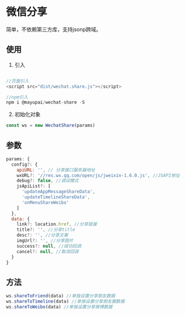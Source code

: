 # 微信分享
简单，不依赖第三方库，支持jsonp跨域。

## 使用
1. 引入
``` javascript

//页面引入
<script src="dist/wechat.share.js"></script>

//npm引入
npm i @mayupai/wechat-share -S

```
2. 初始化对象 
``` javascript
const ws = new WechatShare(params)
```

## 参数

``` javascript
params: {
  config?: {
    apiURL: '', // 分享接口服务器地址
    wxURL?: '//res.wx.qq.com/open/js/jweixin-1.6.0.js', //JSAPI地址
    debug?: false, //调试模式
    jsApiList?: [
      'updateAppMessageShareData',
      'updateTimelineShareData',
      'onMenuShareWeibo'
    ]
  },
  data: {
    link?: location.href, //分享链接
    title?: '', //分享title
    desc?: '', //分享文案
    imgUrl?: '', //分享图片
    success?: null, //成功回调
    cancel?: null, //取消回调
  }
}
```
## 方法
``` javascript
ws.shareToFriend(data) //单独设置分享朋友数据
ws.shareToTimeline(data) //单独设置分享朋友圈数据
ws.shareToWeibo(data) //单独设置分享微博数据
```
